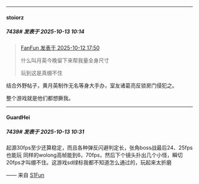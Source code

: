 ﻿
*****

####  stoiorz  
##### 7438#       发表于 2025-10-13 10:14

<blockquote><a href="httphttps://stage1st.com/2b/forum.php?mod=redirect&amp;goto=findpost&amp;pid=68559888&amp;ptid=2185578" target="_blank">FanFun 发表于 2025-10-12 17:50</a>

什么叫月英今晚留下来帮我量全身尺寸

玩到这是真绷不住</blockquote>
结合外野帖子，黄月英制作无名等身大手办，室友诸葛亮反锁房门侵犯之。

整个游戏就是他们都想撅我。


*****

####  GuardHei  
##### 7439#       发表于 2025-10-13 10:31

起源30fps至少还算稳定，而且各种弹反闪避判定长，张角boss战最后24、25fps也能玩
同样的wolong高帧能到6，70fps，然后下个镜头扑出几个小怪，瞬切20fps才叫绷不住。这游戏sd绿标我都不知道怎么通过的，玩起来太折磨

—— 来自 [S1Fun](https://s1fun.koalcat.com)

